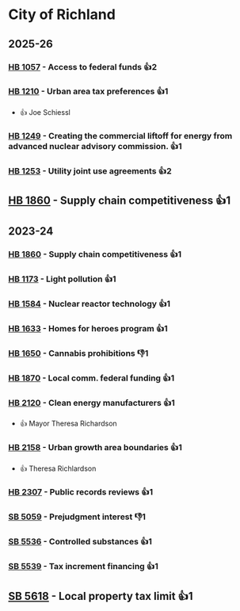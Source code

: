 # City of Richland
## 2025-26

### [HB 1057](/bill/2025-26/hb/1057/) - Access to federal funds 👍2  

### [HB 1210](/bill/2025-26/hb/1210/) - Urban area tax preferences 👍1  
* 👍 Joe Schiessl

### [HB 1249](/bill/2025-26/hb/1249/) - Creating the commercial liftoff for energy from advanced nuclear advisory commission. 👍1  

### [HB 1253](/bill/2025-26/hb/1253/) - Utility joint use agreements 👍2  

## [HB 1860](/bill/2025-26/hb/1860/) - Supply chain competitiveness 👍1  

## 2023-24

### [HB 1860](/bill/2023-24/hb/1860/) - Supply chain competitiveness 👍1  

### [HB 1173](/bill/2023-24/hb/1173/) - Light pollution 👍1  

### [HB 1584](/bill/2023-24/hb/1584/) - Nuclear reactor technology 👍1  

### [HB 1633](/bill/2023-24/hb/1633/) - Homes for heroes program 👍1  

### [HB 1650](/bill/2023-24/hb/1650/) - Cannabis prohibitions  👎1 

### [HB 1870](/bill/2023-24/hb/1870/) - Local comm. federal funding 👍1  

### [HB 2120](/bill/2023-24/hb/2120/) - Clean energy manufacturers 👍1  
* 👍 Mayor Theresa Richardson

### [HB 2158](/bill/2023-24/hb/2158/) - Urban growth area boundaries 👍1  
* 👍 Theresa Richlardson

### [HB 2307](/bill/2023-24/hb/2307/) - Public records reviews 👍1  

### [SB 5059](/bill/2023-24/sb/5059/) - Prejudgment interest  👎1 

### [SB 5536](/bill/2023-24/sb/5536/) - Controlled substances 👍1  

### [SB 5539](/bill/2023-24/sb/5539/) - Tax increment financing 👍1  

## [SB 5618](/bill/2023-24/sb/5618/) - Local property tax limit 👍1  
